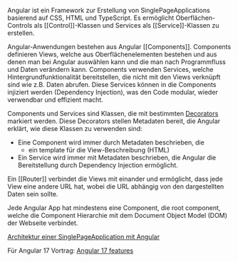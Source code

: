 Angular ist ein Framework zur Erstellung von SinglePageApplications basierend auf CSS, HTML und TypeScript. Es ermöglicht Oberflächen-Controls als [[Control]]-Klassen und Services als [[Service]]-Klassen zu erstellen. 

Angular-Anwendungen bestehen aus Angular [[Components]]. Components definieren Views, welche aus Oberflächenelementen bestehen und aus denen man bei Angular auswählen kann und die man nach Programmfluss und Daten verändern kann.
Components verwenden Services, welche Hintergrundfunktionalität bereitstellen, die nicht mit den Views verknüpft sind wie z.B. Daten abrufen. Diese Services können in die Components injiziert werden (Dependency Injection), was den Code modular, wieder verwendbar und effizient macht.

Components und Services sind Klassen, die mit bestimmten [Decorators](https://medium.com/google-developers/exploring-es7-decorators-76ecb65fb841#.x5c2ndtx0) markiert werden. Diese Decorators stellen Metadaten bereit, die Angular erklärt, wie diese Klassen zu verwenden sind:
- Eine Component wird immer durch Metadaten beschrieben, die 
	- ein template für die View-Beschreibung (HTML)
- Ein Service wird immer mit Metadaten beschrieben, die Angular die Bereitstellung durch Dependency Injection ermöglicht.

Ein [[Router]] verbindet die Views mit einander und ermöglicht, dass jede View eine andere URL hat, wobei die URL abhängig von den dargestellten Daten sein sollte. 

Jede Angular App hat mindestens eine Component, die root component, welche die Component Hierarchie mit dem Document Object Model (DOM) der Webseite verbindet. 

[Architektur einer SinglePageApplication mit Angular](https://angular.io/guide/architecture)


Für Angular 17 Vortrag:
[Angular 17 features](https://blog.angular.io/introducing-angular-v17-4d7033312e4b)

